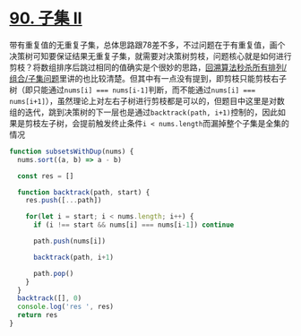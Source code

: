 # [90. 子集 II](https://leetcode-cn.com/problems/subsets-ii/)

带有重复值的无重复子集，总体思路跟78差不多，不过问题在于有重复值，画个决策树可知要保证结果无重复子集，就需要对决策树剪枝，问题核心就是如何进行剪枝？将数组排序后跳过相同的值确实是个很妙的思路，[回溯算法秒杀所有排列/组合/子集问题](https://labuladong.gitee.io/algo/4/30/110/)里讲的也比较清楚。但其中有一点没有提到，即剪枝只能剪枝右子树（即只能通过`nums[i] === nums[i-1]`判断，而不能通过`nums[i] === nums[i+1]`），虽然理论上对左右子树进行剪枝都是可以的，但题目中这里是对数组的迭代，跳到决策树的下一层也是通过`backtrack(path, i+1)`控制的，因此如果是剪枝左子树，会提前触发终止条件`i < nums.length`而漏掉整个子集是全集的情况

```js
function subsetsWithDup(nums) {
  nums.sort((a, b) => a - b)

  const res = []

  function backtrack(path, start) {
    res.push([...path])

    for(let i = start; i < nums.length; i++) {
      if (i !== start && nums[i] === nums[i-1]) continue

      path.push(nums[i])

      backtrack(path, i+1)

      path.pop()
    }
  }
  backtrack([], 0)
  console.log('res ', res)
  return res
}
```
